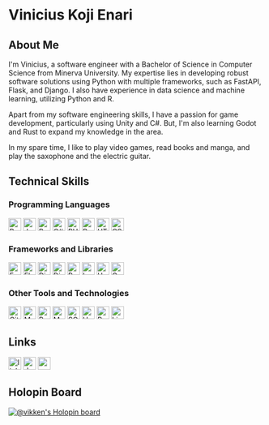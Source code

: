# Vinicius Koji Enari

## About Me

I'm Vinicius, a software engineer with a Bachelor of Science in Computer Science from Minerva University. My expertise lies in developing robust software solutions using Python with multiple frameworks, such as FastAPI, Flask, and Django. I also have experience in data science and machine learning, utilizing Python and R.

Apart from my software engineering skills, I have a passion for game development, particularly using Unity and C#. But, I'm also learning Godot and Rust to expand my knowledge in the area.

In my spare time, I like to play video games, read books and manga, and play the saxophone and the electric guitar.

## Technical Skills

### Programming Languages
<img src="https://img.shields.io/badge/Python-3776AB?style=for-the-badge&logo=python&logoColor=white" alt="Python" height="25"> <img src="https://img.shields.io/badge/JavaScript-F7DF1E?style=for-the-badge&logo=javascript&logoColor=black" alt="JavaScript" height="25"> <img src="https://img.shields.io/badge/R-276DC3?style=for-the-badge&logo=r&logoColor=white" alt="R" height="25"> <img src="https://img.shields.io/badge/C%23-239120?style=for-the-badge&logo=c-sharp&logoColor=white" alt="C#" height="25"> <img src="https://img.shields.io/badge/PHP-777BB4?style=for-the-badge&logo=php&logoColor=white" alt="PHP" height="25"> <img src="https://img.shields.io/badge/Rust-000000?style=for-the-badge&logo=rust&logoColor=white" alt="Rust" height="25"> <img src="https://img.shields.io/badge/HTML-E34F26?style=for-the-badge&logo=html5&logoColor=white" alt="HTML" height="25"> <img src="https://img.shields.io/badge/CSS-1572B6?style=for-the-badge&logo=css3&logoColor=white" alt="CSS" height="25">

### Frameworks and Libraries
<img src="https://img.shields.io/badge/FastAPI-009688?style=for-the-badge&logo=fastapi&logoColor=white" alt="FastAPI" height="25"> <img src="https://img.shields.io/badge/Flask-000000?style=for-the-badge&logo=flask&logoColor=white" alt="Flask" height="25"> <img src="https://img.shields.io/badge/Django-092E20?style=for-the-badge&logo=django&logoColor=white" alt="Django" height="25"> <img src="https://img.shields.io/badge/DJANGO-REST-ff1709?style=for-the-badge&logo=django&logoColor=white&color=ff1709&labelColor=gray" alt="Django Rest Framework" height="25"> <img src="https://img.shields.io/badge/React-61DAFB?style=for-the-badge&logo=react&logoColor=black" alt="React" height="25"> <img src="https://img.shields.io/badge/Laravel-FF2D20?style=for-the-badge&logo=laravel&logoColor=white" alt="Laravel" height="25"> <img src="https://img.shields.io/badge/Unity-000000?style=for-the-badge&logo=unity&logoColor=white" alt="Unity" height="25"> <img src="https://img.shields.io/badge/Godot-478CBF?style=for-the-badge&logo=godot-engine&logoColor=white" alt="Godot" height="25">

### Other Tools and Technologies
<img src="https://img.shields.io/badge/Git-F05032?style=for-the-badge&logo=git&logoColor=white" alt="Git" height="25"> <img src="https://img.shields.io/badge/MongoDB-47A248?style=for-the-badge&logo=mongodb&logoColor=white" alt="MongoDB" height="25"> <img src="https://img.shields.io/badge/PostgreSQL-4169E1?style=for-the-badge&logo=postgresql&logoColor=white" alt="PostgreSQL" height="25"> <img src="https://img.shields.io/badge/MySQL-4479A1?style=for-the-badge&logo=mysql&logoColor=white" alt="MySQL" height="25"> <img src="https://img.shields.io/badge/SQLite-003B57?style=for-the-badge&logo=sqlite&logoColor=white" alt="SQLite" height="25"> <img src="https://img.shields.io/badge/Heroku-425098?style=for-the-badge&logo=heroku&logoColor=white" alt="Heroku" height="25"> <img src="https://img.shields.io/badge/Redis-DC382D?style=for-the-badge&logo=redis&logoColor=white" alt="Redis" height="25"> <img src="https://img.shields.io/badge/Linux-FCC624?style=for-the-badge&logo=linux&logoColor=black" alt="Linux" height="25">

## Links

[<img src='https://img.shields.io/badge/LinkedIn-0077B5?style=for-the-badge&logo=linkedin&logoColor=white' alt='linkedin' height='25'>](https://linkedin.com/in/vinicius-enari)
[<img src='https://img.shields.io/badge/dev.to-0A0A0A?style=for-the-badge&logo=dev.to&logoColor=white' alt='dev' height='25'>](https://dev.to/viniciusenari)
[<img src='https://img.shields.io/badge/Portfolio-lightgrey?style=for-the-badge' alt='portfolio' height='25'>](https://www.viniciusenari.com)


## Holopin Board

[![@vikken's Holopin board](https://holopin.io/api/user/board?user=vikken)](https://holopin.io/@vikken)
